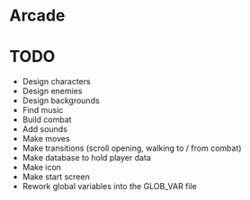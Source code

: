 # Arcade

# TODO
- Design characters
- Design enemies
- Design backgrounds
- Find music
- Build combat
- Add sounds
- Make moves
- Make transitions (scroll opening, walking to / from combat)
- Make database to hold player data
- Make icon
- Make start screen
- Rework global variables into the GLOB_VAR file